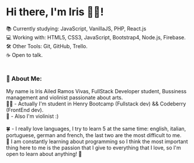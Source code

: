  <h1> Hi there, I'm Iris 🧟‍♀️! </h1>

📚 Currently studying: JavaScript, VanillaJS, PHP, React.js <br>
💻 Working with: HTML5, CSS3, JavaScript, Bootstrap4, Node.js, Firebase. <br>
🛠 Other Tools: Git, GitHub, Trello.<br>
☕ Open to talk.<br><br>

<h3> 💬 About Me: </h3>

My name is Iris Ailed Ramos Vivas, FullStack Developer student, Bussiness management and violinist passionate about arts. <br>
👩‍🎓 - Actually I'm student in Henry Bootcamp (Fullstack dev) && Codeberry (FrontEnd dev).<br>
🎻 - Also I'm violinist :)<br><br>
🍀 - I really love languages, I try to learn 5 at the same time: english, italian, portuguese, german and french, the last two are the most difficult to me. <br>
💙 I am constantly learning about programming so I think the most important thing here to me is the passion that I give to everything that I love, so I'm open to learn about anything! 🌱

